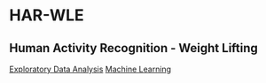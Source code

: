 # HAR-WLE

## Human Activity Recognition - Weight Lifting

[Exploratory Data Analysis](HAR-WLE-EDA.html)
[Machine Learning](HAR-WLE-ML.html)
